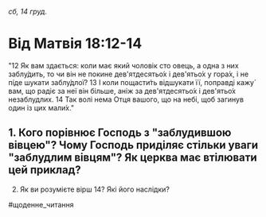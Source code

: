 
_сб, 14 груд._

# Від Матвія 18:12-14
"12 Як вам здається: коли має який чоловік сто овець, а одна з них заблу́дить, то чи він не покине дев'ятдесятьо́х і дев'ятьо́х у гора́х, і не пі́де шукати заблу́длої?
13 І коли пощасти́ть відшукати її, поправді кажу́ вам, що радіє за неї він більше, аніж за дев'ятдесятьо́х і дев'ятьо́х незаблудлих.
14 Так волі нема Отця вашого, що на небі, щоб загинув один із цих мали́х."

## 1. Кого порівнює Господь з "заблудившою вівцею"? Чому Господь приділяє стільки уваги "заблудлим вівцям"? Як церква має втілювати цей приклад?
2. Як ви розумієте вірш 14? Які його наслідки?

#щоденне_читання
